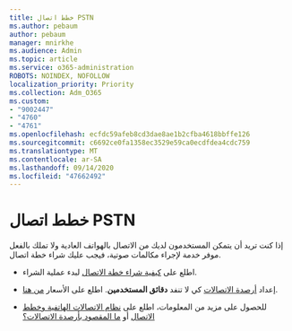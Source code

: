 ```yaml
---
title: خطط اتصال PSTN
ms.author: pebaum
author: pebaum
manager: mnirkhe
ms.audience: Admin
ms.topic: article
ms.service: o365-administration
ROBOTS: NOINDEX, NOFOLLOW
localization_priority: Priority
ms.collection: Adm_O365
ms.custom:
- "9002447"
- "4760"
- "4761"
ms.openlocfilehash: ecfdc59afeb8cd3dae8ae1b2cfba4618bbffe126
ms.sourcegitcommit: c6692ce0fa1358ec3529e59ca0ecdfdea4cdc759
ms.translationtype: MT
ms.contentlocale: ar-SA
ms.lasthandoff: 09/14/2020
ms.locfileid: "47662492"
---
```

# <a name="pstn-calling-plans"></a>خطط اتصال PSTN

إذا كنت تريد أن يتمكن المستخدمون لديك من الاتصال بالهواتف العادية ولا تملك بالفعل موفر خدمة لإجراء مكالمات صوتية، فيجب عليك شراء خطة اتصال.

- اطلع على [كيفية شراء خطة الاتصال](https://docs.microsoft.com/MicrosoftTeams/calling-plans-for-office-365) لبدء عملية الشراء.

- إعداد [أرصدة الاتصالات](https://docs.microsoft.com/microsoftteams/set-up-communications-credits-for-your-organization) كي لا تنفد **دقائق المستخدمين**. اطلع على الأسعار [من هنا](https://products.office.com/microsoft-teams/voice-calling). 

- للحصول على مزيد من المعلومات، اطلع على [نظام الاتصالات الهاتفية وخطط الاتصال](https://docs.microsoft.com/MicrosoftTeams/calling-plan-landing-page) أو [ما المقصود بأرصدة الاتصالات؟](https://docs.microsoft.com/microsoftteams/what-are-communications-credits)
